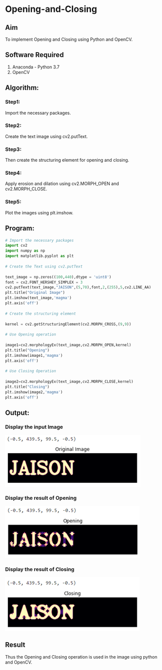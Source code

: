 # Opening-and-Closing

## Aim
To implement Opening and Closing using Python and OpenCV.

## Software Required
1. Anaconda - Python 3.7
2. OpenCV
## Algorithm:
### Step1:
Import the necessary packages.

### Step2:
Create the text image using cv2.putText.

### Step3:
Then create the structuring element for opening and closing.

### Step4:
Apply erosion and dilation using cv2.MORPH_OPEN and cv2.MORPH_CLOSE.

### Step5:
Plot the images using plt.imshow.
 
## Program:

``` Python
# Import the necessary packages
import cv2
import numpy as np
import matplotlib.pyplot as plt

# Create the Text using cv2.putText

text_image = np.zeros((100,440),dtype = 'uint8')
font = cv2.FONT_HERSHEY_SIMPLEX = 3
cv2.putText(text_image,"JAISON",(5,70),font,2,(255),5,cv2.LINE_AA)
plt.title("Original Image")
plt.imshow(text_image,'magma')
plt.axis('off')

# Create the structuring element

kernel = cv2.getStructuringElement(cv2.MORPH_CROSS,(9,9))

# Use Opening operation

image1=cv2.morphologyEx(text_image,cv2.MORPH_OPEN,kernel)
plt.title("Opening")
plt.imshow(image1,'magma')
plt.axis('off')

# Use Closing Operation

image2=cv2.morphologyEx(text_image,cv2.MORPH_CLOSE,kernel)
plt.title("Closing")
plt.imshow(image2,'magma')
plt.axis('off')

```
## Output:

### Display the input Image
![](1.png)


### Display the result of Opening
![](2.png)

### Display the result of Closing
![](3.png)

## Result
Thus the Opening and Closing operation is used in the image using python and OpenCV.